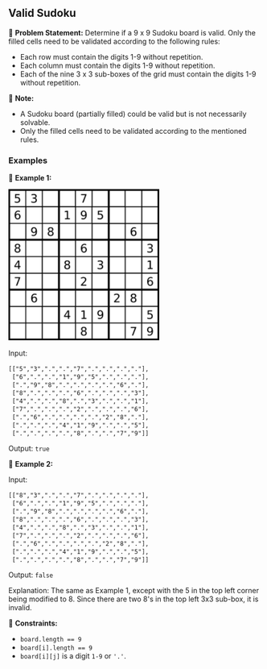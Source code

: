 ## Valid Sudoku

🧩 **Problem Statement:**
Determine if a 9 x 9 Sudoku board is valid. Only the filled cells need to be validated according to the following rules:

- Each row must contain the digits 1-9 without repetition.
- Each column must contain the digits 1-9 without repetition.
- Each of the nine 3 x 3 sub-boxes of the grid must contain the digits 1-9 without repetition.

📝 **Note:**
- A Sudoku board (partially filled) could be valid but is not necessarily solvable.
- Only the filled cells need to be validated according to the mentioned rules.

### Examples

🔹 **Example 1:**

<img src="Sudoku.webp" alt="Sudoku" width="300" />

Input:
```
[["5","3",".",".","7",".",".",".","."],
 ["6",".",".","1","9","5",".",".","."],
 [".","9","8",".",".",".",".","6","."],
 ["8",".",".",".","6",".",".",".","3"],
 ["4",".",".","8",".","3",".",".","1"],
 ["7",".",".",".","2",".",".",".","6"],
 [".","6",".",".",".",".","2","8","."],
 [".",".",".","4","1","9",".",".","5"],
 [".",".",".",".","8",".",".","7","9"]]
```

Output: `true`

🔹 **Example 2:**

Input:
```
[["8","3",".",".","7",".",".",".","."],
 ["6",".",".","1","9","5",".",".","."],
 [".","9","8",".",".",".",".","6","."],
 ["8",".",".",".","6",".",".",".","3"],
 ["4",".",".","8",".","3",".",".","1"],
 ["7",".",".",".","2",".",".",".","6"],
 [".","6",".",".",".",".","2","8","."],
 [".",".",".","4","1","9",".",".","5"],
 [".",".",".",".","8",".",".","7","9"]]
```

Output: `false`

Explanation: The same as Example 1, except with the 5 in the top left corner being modified to 8. Since there are two 8's in the top left 3x3 sub-box, it is invalid.

📝 **Constraints:**

- `board.length == 9`
- `board[i].length == 9`
- `board[i][j]` is a digit `1-9` or `'.'`.